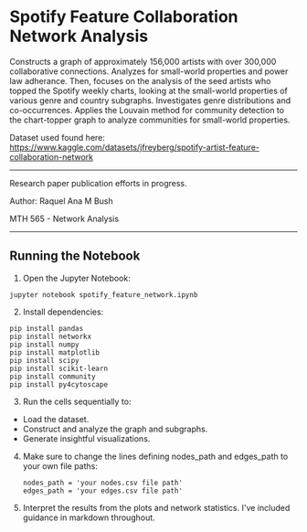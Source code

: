 # Spotify Feature Collaboration Network Analysis
Constructs a graph of approximately 156,000 artists with over 300,000 collaborative connections. Analyzes for small-world properties and power law adherance.
Then, focuses on the analysis of the seed artists who topped the Spotify weekly charts, looking at the small-world properties of various genre and country subgraphs.
Investigates genre distributions and co-occurrences.
Applies the Louvain method for community detection to the chart-topper graph to analyze communities for small-world properties.

Dataset used found here: https://www.kaggle.com/datasets/jfreyberg/spotify-artist-feature-collaboration-network

---

Research paper publication efforts in progress.

Author: Raquel Ana M Bush

MTH 565 - Network Analysis

---

## Running the Notebook

1. Open the Jupyter Notebook:
```
jupyter notebook spotify_feature_network.ipynb
```
2. Install dependencies:
  ```
  pip install pandas
  pip install networkx
  pip install numpy
  pip install matplotlib
  pip install scipy
  pip install scikit-learn
  pip install community
  pip install py4cytoscape
  ```

3. Run the cells sequentially to:
  - Load the dataset.
  - Construct and analyze the graph and subgraphs.
  - Generate insightful visualizations.

4. Make sure to change the lines defining nodes_path and edges_path to your own file paths:
   ```
   nodes_path = 'your nodes.csv file path'
   edges_path = 'your edges.csv file path'
   ```
5. Interpret the results from the plots and network statistics. I've included guidance in markdown throughout.


